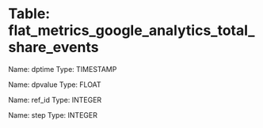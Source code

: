 Table: flat_metrics_google_analytics_total_share_events
=======================================================

Name: dptime
Type: TIMESTAMP

Name: dpvalue
Type: FLOAT

Name: ref_id
Type: INTEGER

Name: step
Type: INTEGER

